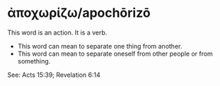 # ἀποχωρίζω/apochōrizō
This word is an action. It is a verb.
* This word can mean to separate one thing from another.
* This word can mean to separate oneself from other people or from something.

See: Acts 15:39; Revelation 6:14

